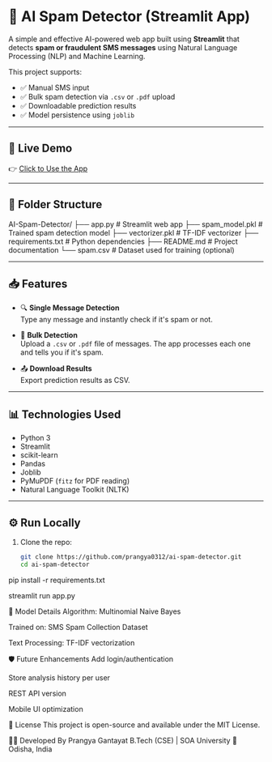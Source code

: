 # 📩 AI Spam Detector (Streamlit App)

A simple and effective AI-powered web app built using **Streamlit** that detects **spam or fraudulent SMS messages** using Natural Language Processing (NLP) and Machine Learning.

This project supports:
- ✅ Manual SMS input
- ✅ Bulk spam detection via `.csv` or `.pdf` upload
- ✅ Downloadable prediction results
- ✅ Model persistence using `joblib`

---

## 🚀 Live Demo

👉 [Click to Use the App](https://prangya0312-ai-spam-detector.streamlit.app/)

---

## 📂 Folder Structure

AI-Spam-Detector/
├── app.py # Streamlit web app
├── spam_model.pkl # Trained spam detection model
├── vectorizer.pkl # TF-IDF vectorizer
├── requirements.txt # Python dependencies
├── README.md # Project documentation
└── spam.csv # Dataset used for training (optional)


---

## 📥 Features

- 🔍 **Single Message Detection**  
  Type any message and instantly check if it's spam or not.

- 📂 **Bulk Detection**  
  Upload a `.csv` or `.pdf` file of messages. The app processes each one and tells you if it's spam.

- 📤 **Download Results**  
  Export prediction results as CSV.

---

## 📊 Technologies Used

- Python 3
- Streamlit
- scikit-learn
- Pandas
- Joblib
- PyMuPDF (`fitz` for PDF reading)
- Natural Language Toolkit (NLTK)

---

## ⚙️ Run Locally

1. Clone the repo:

   ```bash
   git clone https://github.com/prangya0312/ai-spam-detector.git
   cd ai-spam-detector
pip install -r requirements.txt

streamlit run app.py

🧠 Model Details
Algorithm: Multinomial Naive Bayes

Trained on: SMS Spam Collection Dataset

Text Processing: TF-IDF vectorization

🛡️ Future Enhancements
Add login/authentication

Store analysis history per user

REST API version

Mobile UI optimization

📜 License
This project is open-source and available under the MIT License.

🙋‍♀️ Developed By
Prangya Gantayat
B.Tech (CSE) | SOA University
📍 Odisha, India




